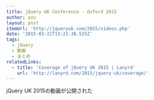 ```yaml
---
title: jQuery UK Conference - Oxford 2015
author: azu
layout: post
itemUrl: 'http://jqueryuk.com/2015/videos.php'
date: '2015-03-21T13:22:38.525Z'
tags:
  - jQuery
  - 動画
  - まとめ
relatedLinks:
  - title: 'Coverage of jQuery UK 2015 | Lanyrd'
    url: 'http://lanyrd.com/2015/jquery-uk/coverage/'
---
```

jQuery UK 2015の動画が公開された
